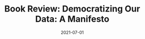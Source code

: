 ---
title: "Book Review: Democratizing Our Data: A Manifesto"
collection: publications
permalink: /publication/2022-book-review-democratizing-data
date: 2021-07-01
venue: 'New Media & Society'
paperurl: '/files/alvarado_rojas_book_review_democratizing_data.pdf"'
link: 'https://doi.org/10.1177/14614448211031509'
citation: 'Rojas, A. A. (2021). Book Review: Democratizing Our Data: A Manifesto. <i>New Media & Society, 23</i>(10), 3128–3130. doi:10.1177/14614448211031509'
---